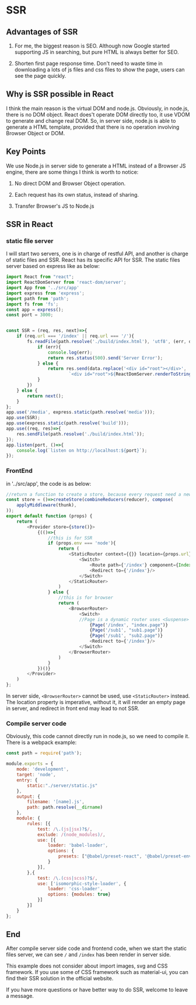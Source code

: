 # SSR

## Advantages of SSR

1. For me, the biggest reason is SEO. Although now Google started supporting JS in searching, 
but pure HTML is always better for SEO. 

2. Shorten first page response time. Don't need to waste time in downloading a lots of js files and css files to 
show the page, users can see the page quickly.

## Why is SSR possible in React

I think the main reason is the virtual DOM and node.js. Obviously, in node.js, there is no DOM object. React does't operate 
DOM directly too, it use VDOM to generate and change real DOM. So, in server side, node.js is able to generate a HTML template,
provided that there is no operation involving Browser Object or DOM.

## Key Points

We use Node.js in server side to generate a HTML instead of a Browser JS engine, there are some things I think is worth to notice:

1. No direct DOM and Browser Object operation.

2. Each request has its own status, instead of sharing.

3. Transfer Browser's JS to Node.js

## SSR in React

### static file server

I will start two servers, one is in charge of restful API, and another is charge of static files and SSR.
React has its specific API for SSR. The static files server based on express like as below:

```js
import React from "react";
import ReactDomServer from 'react-dom/server';
import App from '../src/app'
import express from 'express';
import path from 'path';
import fs from 'fs';
const app = express();
const port = 3000;


const SSR = (req, res, next)=>{
    if (req.url === '/index' || req.url === '/'){
        fs.readFile(path.resolve('./build/index.html'), 'utf8', (err, data)=>{
            if (err){
                console.log(err);
                return res.status(500).send('Server Error');
            } else {
                return res.send(data.replace('<div id="root"></div>',
                        `<div id="root">${ReactDomServer.renderToString(<App url={'/index'} env={'node'}/>)}</div>`))
            }
        })
    } else {
        return next();
    }
};
app.use('/media', express.static(path.resolve('media')));
app.use(SSR);
app.use(express.static(path.resolve('build')));
app.use((req, res)=>{
    res.sendFile(path.resolve('./build/index.html'));
});
app.listen(port, ()=>{
    console.log(`listen on http://localhost:${port}`);
});
```

### FrontEnd

in '../src/app', the code is as below:

```js
//return a function to create a store, because every request need a new store
const store = ()=>createStore(combineReducers(reducer), compose(
    applyMiddleware(thunk),
));
export default function (props) {
    return (
        <Provider store={store()}>
            {(()=>{
                //this is for SSR
                if (props.env === 'node'){
                    return (
                        <StaticRouter context={{}} location={props.url}>
                            <Switch>
                                <Route path={'/index'} component={Index}/>
                                <Redirect to={'/index'}/>
                            </Switch>
                        </StaticRouter>
                    )
                } else {
                    //this is for browser
                    return (
                        <BrowserRouter>
                            <Switch>
                            //Page is a dynamic router uses <Suspense> and lazy(), so cannot be render in SSR
                                {Page('/index', "index.page")}
                                {Page('/sub1', "sub1.page")}
                                {Page('/sub1', "sub2.page")}
                                <Redirect to={'/index'}/>
                            </Switch>
                        </BrowserRouter>
                    )
                }
            })()}
        </Provider>
    )
};
```

In server side, `<BrowserRouter>` cannot be used, use `<StaticRouter>` instead. The location property is imperative, without it, it will
render an empty page in server, and redirect in front end may lead to not SSR.

### Compile server code

Obviously, this code cannot directly run in node.js, so we need to compile it. There is a webpack example:

```js
const path = require('path');

module.exports = {
    mode: 'development',
    target: 'node',
    entry: {
        static:"./server/static.js"
    },
    output: {
        filename: '[name].js',
        path: path.resolve(__dirname)
    },
    module: {
        rules: [{
            test: /\.(js|jsx)?$/,
            exclude: /(node_modules)/,
            use: [{
                loader: 'babel-loader',
                options: {
                    presets: ["@babel/preset-react", '@babel/preset-env'],
                }
            }],
        },{
            test: /\.(css|scss)?$/,
            use: ['isomorphic-style-loader', {
                loader: 'css-loader',
                options: {modules: true}
            }]
        }]
    }
};
```

## End

After compile server side code and frontend code, when we start the static files server, we can see `/` and `/index` has been render in server side.

This example does not consider about import images, svg and CSS framework. If you use some of CSS framework such as material-ui, you can find their SSR solution in the official website.

If you have more questions or have better way to do SSR, welcome to leave a message.

